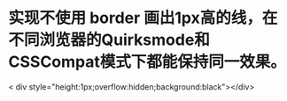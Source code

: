 #  实现不使用 border 画出1px高的线，在不同浏览器的Quirksmode和CSSCompat模式下都能保持同一效果。

		
&lt; div style="height:1px;overflow:hidden;background:black">&lt;/div>
